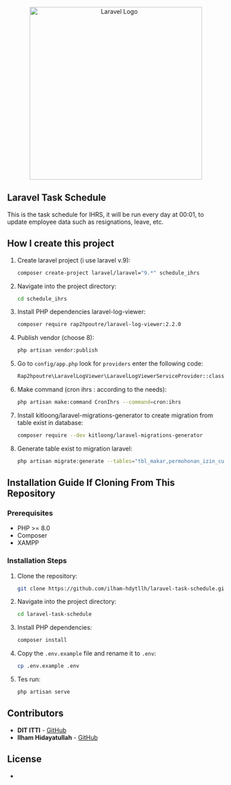 <p align="center"><a href="https://laravel.com" target="_blank"><img src="https://raw.githubusercontent.com/laravel/art/master/logo-lockup/5%20SVG/2%20CMYK/1%20Full%20Color/laravel-logolockup-cmyk-red.svg" width="400" alt="Laravel Logo"></a></p>

## Laravel Task Schedule
This is the task schedule for IHRS, it will be run every day at 00:01, to update employee data such as resignations, leave, etc.

## How I create this project
1. Create laravel project (i use laravel v.9):
    ```bash
    composer create-project laravel/laravel="9.*" schedule_ihrs
    ```
2. Navigate into the project directory:
    ```bash
    cd schedule_ihrs
    ```
3. Install PHP dependencies laravel-log-viewer:
    ```bash
    composer require rap2hpoutre/laravel-log-viewer:2.2.0
    ```
4. Publish vendor (choose 8):
    ```bash
    php artisan vendor:publish
    ```
5. Go to `config/app.php` look for `providers` enter the following code:
    ```bash
    Rap2hpoutre\LaravelLogViewer\LaravelLogViewerServiceProvider::class,
    ```
6. Make command (cron ihrs : according to the needs):
    ```bash
    php artisan make:command CronIhrs --command=cron:ihrs
    ```
7. Install kitloong/laravel-migrations-generator to create migration from table exist in database:
    ```bash
    composer require --dev kitloong/laravel-migrations-generator
    ```    
8. Generate table exist to migration laravel:
    ```bash
    php artisan migrate:generate --tables="tbl_makar,permohonan_izin_cuti,career_transition"
    ```   

## Installation Guide If Cloning From This Repository

### Prerequisites
- PHP >= 8.0
- Composer
- XAMPP

### Installation Steps
1. Clone the repository:
    ```bash
    git clone https://github.com/ilham-hdytllh/laravel-task-schedule.git
    ```
2. Navigate into the project directory:
    ```bash
    cd laravel-task-schedule
    ```
3. Install PHP dependencies:
    ```bash
    composer install
    ```
4. Copy the `.env.example` file and rename it to `.env`:
    ```bash
    cp .env.example .env
    ```
5. Tes run:
    ```bash
    php artisan serve
    ```

## Contributors
- **DIT ITTI** - [GitHub](https://github.com/ITCProgrammer)
- **Ilham Hidayatullah** - [GitHub](https://github.com/ilham-hdytllh)

## License
-

